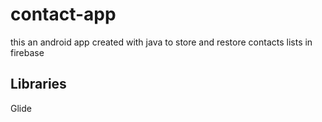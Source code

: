 # contact-app


this an android app created with java to store and restore contacts lists in firebase


## Libraries

Glide
